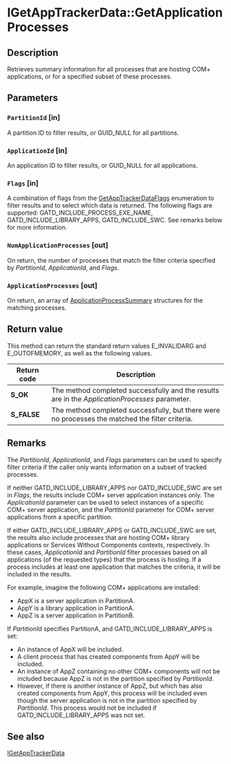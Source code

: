 # IGetAppTrackerData::GetApplicationProcesses

## Description

Retrieves summary information for all processes that are hosting COM+ applications, or for a specified subset of these processes.

## Parameters

### `PartitionId` [in]

A partition ID to filter results, or GUID_NULL for all partitions.

### `ApplicationId` [in]

An application ID to filter results, or GUID_NULL for all applications.

### `Flags` [in]

A combination of flags from the [GetAppTrackerDataFlags](https://learn.microsoft.com/windows/desktop/api/comsvcs/ne-comsvcs-getapptrackerdataflags) enumeration to filter results and to select which data is returned. The following flags are supported: GATD_INCLUDE_PROCESS_EXE_NAME, GATD_INCLUDE_LIBRARY_APPS, GATD_INCLUDE_SWC. See remarks below for more information.

### `NumApplicationProcesses` [out]

On return, the number of processes that match the filter criteria specified by *PartitionId*, *ApplicationId*, and *Flags*.

### `ApplicationProcesses` [out]

On return, an array of [ApplicationProcessSummary](https://learn.microsoft.com/windows/desktop/api/comsvcs/ns-comsvcs-applicationprocesssummary) structures for the matching processes.

## Return value

This method can return the standard return values E_INVALIDARG and E_OUTOFMEMORY, as well as the following values.

| Return code | Description |
| --- | --- |
| **S_OK** | The method completed successfully and the results are in the *ApplicationProcesses* parameter. |
| **S_FALSE** | The method completed successfully, but there were no processes the matched the filter criteria. |

## Remarks

The *PartitionId*, *ApplicationId*, and *Flags* parameters can be used to specify filter criteria if the caller only wants information on a subset of tracked processes.

If neither GATD_INCLUDE_LIBRARY_APPS nor GATD_INCLUDE_SWC are set in *Flags*, the results include COM+ server application instances only. The *ApplicationId* parameter can be used to select instances of a specific COM+ server application, and the *PartitionId* parameter for COM+ server applications from a specific partition.

If either GATD_INCLUDE_LIBRARY_APPS or GATD_INCLUDE_SWC are set, the results also include processes that are hosting COM+ library applications or Services Without Components contexts, respectively. In these cases, *ApplicationId* and *PartitionId* filter processes based on all applications (of the requested types) that the process is hosting. If a process includes at least one application that matches the criteria, it will be included in the results.

For example, imagine the following COM+ applications are installed:

* AppX is a server application in PartitionA.
* AppY is a library application in PartitionA.
* AppZ is a server application in PartitionB.

If *PartitionId* specifies PartitionA, and GATD_INCLUDE_LIBRARY_APPS is set:

* An instance of AppX will be included.
* A client process that has created components from AppY will be included.
* An instance of AppZ containing no other COM+ components will not be included because AppZ is not in the partition specified by *PartitionId*.
* However, if there is another instance of AppZ, but which has also created components from AppY, this process will be included even though the server application is not in the partition specified by *PartitionId*. This process would not be included if GATD_INCLUDE_LIBRARY_APPS was not set.

## See also

[IGetAppTrackerData](https://learn.microsoft.com/windows/desktop/api/comsvcs/nn-comsvcs-igetapptrackerdata)